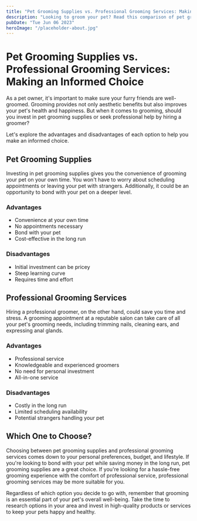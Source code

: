 ```yaml
---
title: "Pet Grooming Supplies vs. Professional Grooming Services: Making an Informed Choice"
description: "Looking to groom your pet? Read this comparison of pet grooming supplies vs professional grooming services to make an informed choice."
pubDate: "Tue Jun 06 2023"
heroImage: "/placeholder-about.jpg"
---
```


# Pet Grooming Supplies vs. Professional Grooming Services: Making an Informed Choice

As a pet owner, it&#39;s important to make sure your furry friends are well-groomed. Grooming provides not only aesthetic benefits but also improves your pet&#39;s health and happiness. But when it comes to grooming, should you invest in pet grooming supplies or seek professional help by hiring a groomer?

Let&#39;s explore the advantages and disadvantages of each option to help you make an informed choice.

## Pet Grooming Supplies

Investing in pet grooming supplies gives you the convenience of grooming your pet on your own time. You won&#39;t have to worry about scheduling appointments or leaving your pet with strangers. Additionally, it could be an opportunity to bond with your pet on a deeper level.

### Advantages

- Convenience at your own time
- No appointments necessary
- Bond with your pet
- Cost-effective in the long run

### Disadvantages

- Initial investment can be pricey
- Steep learning curve
- Requires time and effort

## Professional Grooming Services

Hiring a professional groomer, on the other hand, could save you time and stress. A grooming appointment at a reputable salon can take care of all your pet&#39;s grooming needs, including trimming nails, cleaning ears, and expressing anal glands.

### Advantages

- Professional service
- Knowledgeable and experienced groomers
- No need for personal investment
- All-in-one service

### Disadvantages

- Costly in the long run
- Limited scheduling availability
- Potential strangers handling your pet

## Which One to Choose?

Choosing between pet grooming supplies and professional grooming services comes down to your personal preferences, budget, and lifestyle. If you&#39;re looking to bond with your pet while saving money in the long run, pet grooming supplies are a great choice. If you&#39;re looking for a hassle-free grooming experience with the comfort of professional service, professional grooming services may be more suitable for you.

Regardless of which option you decide to go with, remember that grooming is an essential part of your pet&#39;s overall well-being. Take the time to research options in your area and invest in high-quality products or services to keep your pets happy and healthy.